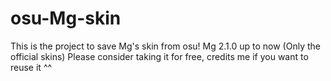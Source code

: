 # osu-Mg-skin
This is the project to save Mg's skin from osu! Mg 2.1.0 up to now (Only the official skins)
Please consider taking it for free, credits me if you want to reuse it ^^
